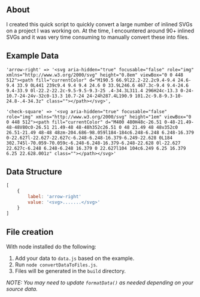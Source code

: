 ## About

I created this quick script to quickly convert a large number of inlined SVGs on a project I was working on. At the time, I encountered around 90+ inlined SVGs and it was very time consuming to manually convert these into files.

## Example Data

```text
'arrow-right' => '<svg aria-hidden="true" focusable="false" role="img" xmlns="http://www.w3.org/2000/svg" height="0.8em" viewBox="0 0 448 512"><path fill="currentColor" d="M190.5 66.9l22.2-22.2c9.4-9.4 24.6-9.4 33.9 0L441 239c9.4 9.4 9.4 24.6 0 33.9L246.6 467.3c-9.4 9.4-24.6 9.4-33.9 0l-22.2-22.2c-9.5-9.5-9.3-25 .4-34.3L311.4 296H24c-13.3 0-24-10.7-24-24v-32c0-13.3 10.7-24 24-24h287.4L190.9 101.2c-9.8-9.3-10-24.8-.4-34.3z" class=""></path></svg>',

'check-square' => '<svg aria-hidden="true" focusable="false" role="img" xmlns="http://www.w3.org/2000/svg" height="1em" viewBox="0 0 448 512"><path fill="currentColor" d="M400 480H48c-26.51 0-48-21.49-48-48V80c0-26.51 21.49-48 48-48h352c26.51 0 48 21.49 48 48v352c0 26.51-21.49 48-48 48zm-204.686-98.059l184-184c6.248-6.248 6.248-16.379 0-22.627l-22.627-22.627c-6.248-6.248-16.379-6.249-22.628 0L184 302.745l-70.059-70.059c-6.248-6.248-16.379-6.248-22.628 0l-22.627 22.627c-6.248 6.248-6.248 16.379 0 22.627l104 104c6.249 6.25 16.379 6.25 22.628.001z" class=""></path></svg>'
```

## Data Structure

```js
[
	{
		label: 'arrow-right'
		value: '<svg>.......</svg>'
	}
]
```

## File creation

With node installed do the following:

1. Add your data to `data.js` based on the example.
2. Run `node convertDataToFiles.js`.
3. Files will be generated in the `build` directory.

_NOTE: You may need to update `formatData()` as needed depending on your source data._